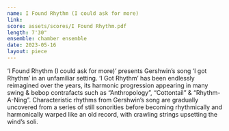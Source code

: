 ```yaml
---
name: I Found Rhythm (I could ask for more)
link: 
score: assets/scores/I Found Rhythm.pdf
length: 7'30"
ensemble: chamber ensemble
date: 2023-05-16
layout: piece
---
```

‘I Found Rhythm (I could ask for more)’ presents Gershwin’s song ‘I got Rhythm’ in an unfamiliar setting.  ‘I Got Rhythm’ has been endlessly reimagined over the years, its harmonic progression appearing in many swing & bebop contrafacts such as “Anthropology”, “Cottontail” & “Rhythm-A-Ning”.  Characteristic rhythms from Gershwin’s song are gradually uncovered from a series of still sonorities before becoming rhythmically and harmonically warped like an old record, with crawling strings upsetting the wind’s soli.